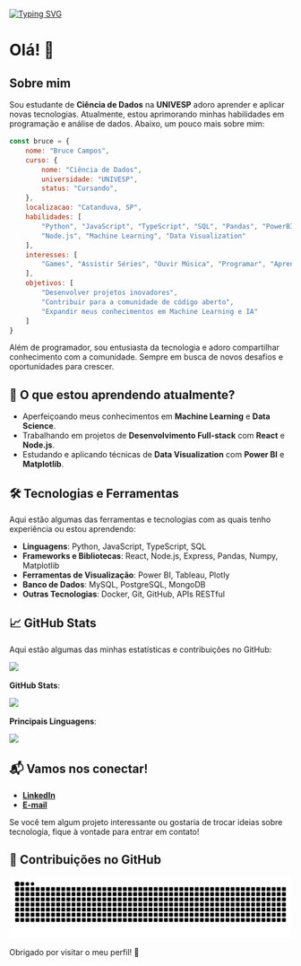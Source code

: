 [![Typing SVG](https://readme-typing-svg.demolab.com?font=Fira+Code&pause=1000&width=435&lines=Oi%2C+meu+nome+é+Bruce+;Bem+vindo+ao+meu+perfil+do+GitHub+%3AD)](https://git.io/typing-svg)

# Olá! 👋

## Sobre mim

Sou estudante de **Ciência de Dados** na **UNIVESP** adoro aprender e aplicar novas tecnologias. Atualmente, estou aprimorando minhas habilidades em programação e análise de dados. Abaixo, um pouco mais sobre mim:

```javascript
const bruce = {
    nome: "Bruce Campos",
    curso: {
        nome: "Ciência de Dados",
        universidade: "UNIVESP",
        status: "Cursando",
    },
    localizacao: "Catanduva, SP",
    habilidades: [
        "Python", "JavaScript", "TypeScript", "SQL", "Pandas", "PowerBI", "React", 
        "Node.js", "Machine Learning", "Data Visualization"
    ],
    interesses: [
        "Games", "Assistir Séries", "Ouvir Música", "Programar", "Aprender novas tecnologias"
    ],
    objetivos: [
        "Desenvolver projetos inovadores", 
        "Contribuir para a comunidade de código aberto", 
        "Expandir meus conhecimentos em Machine Learning e IA"
    ]
}
```
Além de programador, sou entusiasta da tecnologia e adoro compartilhar conhecimento com a comunidade. Sempre em busca de novos desafios e oportunidades para crescer.

## 🚀 O que estou aprendendo atualmente?
- Aperfeiçoando meus conhecimentos em **Machine Learning** e **Data Science**.
- Trabalhando em projetos de **Desenvolvimento Full-stack** com **React** e **Node.js**.
- Estudando e aplicando técnicas de **Data Visualization** com **Power BI** e **Matplotlib**.

## 🛠️ Tecnologias e Ferramentas
Aqui estão algumas das ferramentas e tecnologias com as quais tenho experiência ou estou aprendendo:

- **Linguagens**: Python, JavaScript, TypeScript, SQL
- **Frameworks e Bibliotecas**: React, Node.js, Express, Pandas, Numpy, Matplotlib
- **Ferramentas de Visualização**: Power BI, Tableau, Plotly
- **Banco de Dados**: MySQL, PostgreSQL, MongoDB
- **Outras Tecnologias**: Docker, Git, GitHub, APIs RESTful

## 📈 GitHub Stats
Aqui estão algumas das minhas estatísticas e contribuições no GitHub:

<img width="440px" src="https://github-readme-activity-graph.vercel.app/graph?username=BruceCampos&theme=github">

**GitHub Stats**:

<img width="440px" src="https://github-readme-stats.vercel.app/api?username=BruceCampos&show_icons=true&theme=onedark">

**Principais Linguagens**:

<img width="440px" src="https://github-readme-stats.anuraghazra1.vercel.app/api/top-langs/?username=BruceCampos&layout=compact&theme=onedark">

## 📬 Vamos nos conectar!
- [**LinkedIn**](https://www.linkedin.com/in/brucecamposnh/)
- [**E-mail**](mailto:brucecamposnh@gmail.com)

Se você tem algum projeto interessante ou gostaria de trocar ideias sobre tecnologia, fique à vontade para entrar em contato!

## 🐍 Contribuições no GitHub

![Animação Snake](https://raw.githubusercontent.com/BruceCampos/BruceCampos/output/github-contribution-grid-snake-p.svg)

Obrigado por visitar o meu perfil! 🚀
